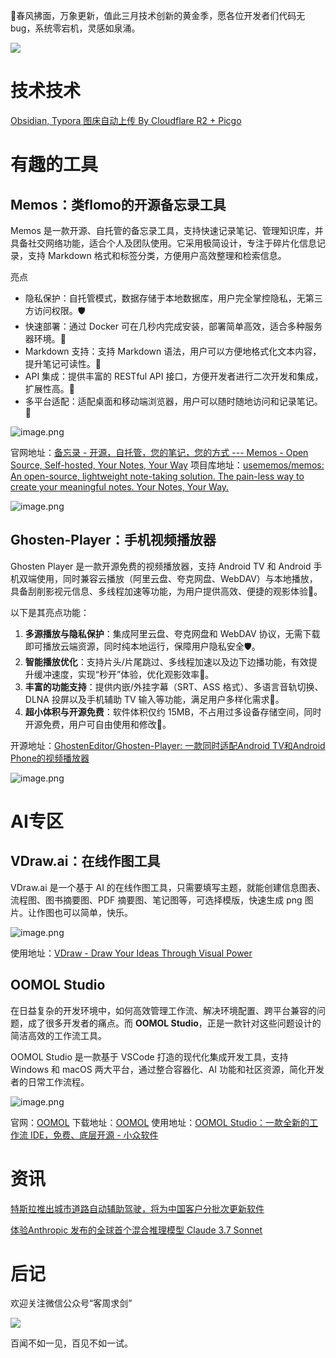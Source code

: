🌱春风拂面，万象更新，值此三月技术创新的黄金季，愿各位开发者们代码无bug，系统零宕机，灵感如泉涌。

![](https://img.hewenjie.top/starsight-img/2025/03/01/46ab9c61becd62b6e6458dbc01193bb7.png)

# 技术技术

[Obsidian, Typora 图床自动上传 By Cloudflare R2 + Picgo](https://meepo.me/obsidian-typora-image-cloudflare-r2-management/)

# 有趣的工具

## Memos：类flomo的开源备忘录工具

Memos 是一款开源、自托管的备忘录工具，支持快速记录笔记、管理知识库，并具备社交网络功能，适合个人及团队使用。它采用极简设计，专注于碎片化信息记录，支持 Markdown 格式和标签分类，方便用户高效整理和检索信息。

亮点
- 隐私保护：自托管模式，数据存储于本地数据库，用户完全掌控隐私，无第三方访问权限。🛡️
- 快速部署：通过 Docker 可在几秒内完成安装，部署简单高效，适合多种服务器环境。🚀
- Markdown 支持：支持 Markdown 语法，用户可以方便地格式化文本内容，提升笔记可读性。📝
- API 集成：提供丰富的 RESTful API 接口，方便开发者进行二次开发和集成，扩展性高。🔗
- 多平台适配：适配桌面和移动端浏览器，用户可以随时随地访问和记录笔记。📱

![image.png](https://img.hewenjie.top/starsight-img/2025/03/01/c01e888f7359ecb2da808f24a7cae331.png)

官网地址：[备忘录 - 开源，自托管，您的笔记，您的方式 --- Memos - Open Source, Self-hosted, Your Notes, Your Way](https://www.usememos.com/)
项目库地址：[usememos/memos: An open-source, lightweight note-taking solution. The pain-less way to create your meaningful notes. Your Notes, Your Way.](https://github.com/usememos/memos)

![image.png](https://img.hewenjie.top/starsight-img/2025/03/01/17f7c6b1b039e01673a5670c5622ab9a.png)

## Ghosten-Player：手机视频播放器

Ghosten Player 是一款开源免费的视频播放器，支持 Android TV 和 Android 手机双端使用，同时兼容云播放（阿里云盘、夸克网盘、WebDAV）与本地播放，具备刮削影视元信息、多线程加速等功能，为用户提供高效、便捷的观影体验🎉。

以下是其亮点功能：
1. **多源播放与隐私保护**：集成阿里云盘、夸克网盘和 WebDAV 协议，无需下载即可播放云端资源，同时纯本地运行，保障用户隐私安全🛡️。
2. **智能播放优化**：支持片头/片尾跳过、多线程加速以及边下边播功能，有效提升缓冲速度，实现“秒开”体验，优化观影效率🚀。
3. **丰富的功能支持**：提供内嵌/外挂字幕（SRT、ASS 格式）、多语言音轨切换、DLNA 投屏以及手机辅助 TV 输入等功能，满足用户多样化需求📱。
4. **超小体积与开源免费**：软件体积仅约 15MB，不占用过多设备存储空间，同时开源免费，用户可自由使用和修改📝。

开源地址：[GhostenEditor/Ghosten-Player: 一款同时适配Android TV和Android Phone的视频播放器](https://github.com/GhostenEditor/Ghosten-Player)

![image.png](https://img.hewenjie.top/starsight-img/2025/03/01/ba6ac1879335bea1209f2fb12e60565d.png)

# AI专区

## VDraw.ai：在线作图工具

VDraw.ai 是一个基于 AI 的在线作图工具，只需要填写主题，就能创建信息图表、流程图、图书摘要图、PDF 摘要图、笔记图等，可选择模版，快速生成 png 图片。让作图也可以简单，快乐。


![image.png](https://img.hewenjie.top/starsight-img/2025/03/01/e3f2a37bf4455d622157cc4409a9abea.png)

使用地址：[VDraw - Draw Your Ideas Through Visual Power](https://vdraw.ai/)


## OOMOL Studio 

在日益复杂的开发环境中，如何高效管理工作流、解决环境配置、跨平台兼容的问题，成了很多开发者的痛点。而 **OOMOL Studio**，正是一款针对这些问题设计的简洁高效的工作流工具。

OOMOL Studio 是一款基于 VSCode 打造的现代化集成开发工具，支持 Windows 和 macOS 两大平台，通过整合容器化、AI 功能和社区资源，简化开发者的日常工作流程。

![image.png](https://img.hewenjie.top/starsight-img/2025/03/01/a978f4038c4648cc09fae34a8c3c63b0.png)

官网：[OOMOL](https://oomol.com/zh-CN/)
下载地址：[OOMOL](https://oomol.com/zh-CN/downloads)
使用地址：[OOMOL Studio：一款全新的工作流 IDE，免费、底层开源 - 小众软件](https://www.appinn.com/oomol-studio/)
# 资讯

[特斯拉推出城市道路自动辅助驾驶，将为中国客户分批次更新软件](https://www.pingwest.com/w/302582)

[体验Anthropic 发布的全球首个混合推理模型 Claude 3.7 Sonnet](https://zhuanlan.zhihu.com/p/26281377752)

# 后记

欢迎关注微信公众号“客周求剑”

![](https://i.imgur.com/hmaMRjY.png)

百闻不如一见，百见不如一试。